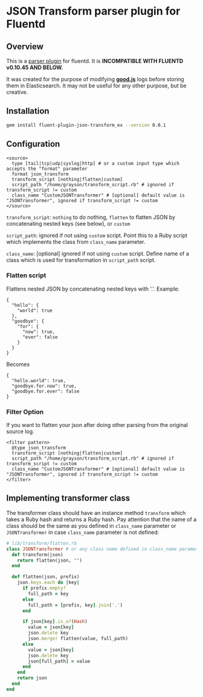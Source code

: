 # JSON Transform parser plugin for Fluentd

## Overview
This is a [parser plugin](http://docs.fluentd.org/articles/parser-plugin-overview) for fluentd. It is **INCOMPATIBLE WITH FLUENTD v0.10.45 AND BELOW.**


It was created for the purpose of modifying [**good.js**](https://github.com/hapijs/good) logs
before storing them in Elasticsearch. It may not be useful for any other purpose, but be creative.

## Installation
```bash
gem install fluent-plugin-json-transform_ex --version 0.0.1
```

## Configuration
```
<source>
  type [tail|tcp|udp|syslog|http] # or a custom input type which accepts the "format" parameter
  format json_transform
  transform_script [nothing|flatten|custom]
  script_path "/home/grayson/transform_script.rb" # ignored if transform_script != custom
  class_name "CustomJSONTransformer" # [optional] default value is "JSONTransformer", ignored if transform_script != custom
</source>
```

`transform_script`: `nothing` to do nothing, `flatten` to flatten JSON by concatenating nested keys (see below), or `custom` 

`script_path`: ignored if not using `custom` script. Point this to a Ruby script which implements the class from `class_name` parameter.

`class_name`: [optional] ignored if not using `custom` script. Define name of a class which is used for transformation in `script_path` script.

### Flatten script
Flattens nested JSON by concatenating nested keys with '.'. Example:

```
{
  "hello": {
    "world": true
  },
  "goodbye": {
    "for": {
      "now": true,
      "ever": false
    }
  }
}
```

Becomes

```
{
  "hello.world": true,
  "goodbye.for.now": true,
  "goodbye.for.ever": false
}
```

### Filter Option
If you want to flatten your json after doing other parsing from the original source log.
```
<filter pattern>
  @type json_transform
  transform_script [nothing|flatten|custom]
  script_path "/home/grayson/transform_script.rb" # ignored if transform_script != custom
  class_name "CustomJSONTransformer" # [optional] default value is "JSONTransformer", ignored if transform_script != custom
</filter>
```


## Implementing transformer class

The transformer class should have an instance method `transform` which takes a Ruby hash and returns a Ruby hash. Pay attention that the name of a class should be the same as you defined in `class_name` parameter or `JSONTransformer` in case `class_name` parameter is not defined:

```ruby
# lib/transform/flatten.rb
class JSONTransformer # or any class name defined in class_name parameter
  def transform(json)
    return flatten(json, "")
  end

  def flatten(json, prefix)
    json.keys.each do |key|
      if prefix.empty?
        full_path = key
      else
        full_path = [prefix, key].join('.')
      end

      if json[key].is_a?(Hash)
        value = json[key]
        json.delete key
        json.merge! flatten(value, full_path)
      else
        value = json[key]
        json.delete key
        json[full_path] = value
      end
    end
    return json
  end
end
```
